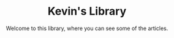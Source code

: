 <h1 align="center">Kevin's Library</h1>

<p align="center">Welcome to this library, where you can see some of the articles.</p>

